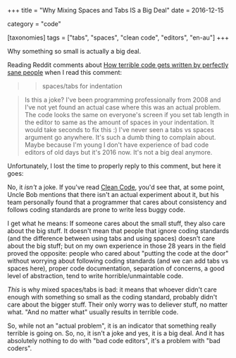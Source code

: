 +++
title = "Why Mixing Spaces and Tabs IS a Big Deal"
date = 2016-12-15

category = "code"

[taxonomies]
tags = ["tabs", "spaces", "clean code", "editors", "en-au"]
+++

Why something so small is actually a big deal.

<!-- more -->

Reading Reddit comments about [How terrible code gets written by perfectly
sane people](https://www.reddit.com/r/programming/comments/5gc871/how_terrible_code_gets_written_by_perfectly_sane/)
when I read this comment:

>>  spaces/tabs for indentation

> Is this a joke? I've been programming professionally from 2008 and I've not
> yet found an actual case where this was an actual problem. The code looks
> the same on everyone's screen if you set tab length in the editor to same
> as the amount of spaces in your indentation. It would take seconds to fix
> this :) I've never seen a tabs vs spaces argument go anywhere. It's such a
> dumb thing to complain about. Maybe because I'm young I don't have
> experience of bad code editors of old days but it's 2016 now. It's not a
> big deal anymore.

Unfortunately, I lost the time to properly reply to this comment, but here it
goes:

No, it *isn't* a joke. If you've read [Clean Code](https://www.goodreads.com/book/show/3735293-clean-code?from_search=true),
you'd see that, at some point, Uncle Bob mentions that there isn't an actual
experiment about it, but his team personally found that a programmer that cares about
consistency and follows coding standards are prone to write less buggy code.

I get what he means: If someone cares about the small stuff,
they also care about the big stuff. It doesn't mean that people that ignore
coding standards (and the difference between using tabs and using spaces)
doesn't care about the big stuff; but on my own experience in those 28
years in the field proved the opposite: people who cared about
"putting the code at the door" without worrying about following coding standards
(and we can add tabs vs spaces here), proper code documentation,
separation of concerns, a good level of abstraction, tend to write
horrible/unmaintable code.

*This* is why mixed spaces/tabs is bad: it means that whoever didn't care enough
with something so small as the coding standard, probably didn't care
about the bigger stuff. Their only worry was to deliever stuff, no matter
what. "And no matter what" usually results in terrible code.

So, while not an "actual problem", it is an indicator that something really
terrible is going on. So, no, it isn't a joke and yes, it is a big deal. And
it has absolutely nothing to do with "bad code editors", it's a problem with
"bad coders".
